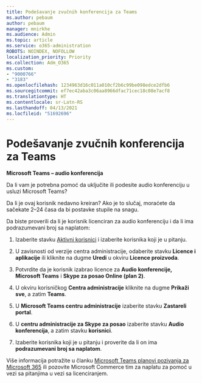 ```yaml
---
title: Podešavanje zvučnih konferencija za Teams
ms.author: pebaum
author: pebaum
manager: mnirkhe
ms.audience: Admin
ms.topic: article
ms.service: o365-administration
ROBOTS: NOINDEX, NOFOLLOW
localization_priority: Priority
ms.collection: Adm_O365
ms.custom:
- "9000766"
- "3183"
ms.openlocfilehash: 1234963d16c011a010cf2b6c99be098edce2dfb6
ms.sourcegitcommit: ef7ec42aba3c06aa8966dfac71cec18c08e7acf8
ms.translationtype: HT
ms.contentlocale: sr-Latn-RS
ms.lasthandoff: 04/13/2021
ms.locfileid: "51692696"
---
```

# <a name="setup-audio-conferencing-for-teams"></a>Podešavanje zvučnih konferencija za Teams

**Microsoft Teams – audio konferencija**

Da li vam je potrebna pomoć da uključite ili podesite audio konferenciju u usluzi Microsoft Teams?

Da li je ovaj korisnik nedavno kreiran?  Ako je to slučaj, moraćete da sačekate 2–24 časa da bi postavke stupile na snagu.

Da biste proverili da li je korisnik licenciran za audio konferenciju i da li ima podrazumevani broj sa naplatom:

1. Izaberite stavku [Aktivni korisnici](https://admin.microsoft.com/Adminportal/Home?source=applauncher#/users) i izaberite korisnika koji je u pitanju.

2. U zavisnosti od verzije centra administracije, odaberite stavku **Licence i aplikacije** ili kliknite na dugme **Uredi** u okviru **Licence proizvoda**.

3. Potvrdite da je korisnik izabrao licence za **Audio konferencije, Microsoft Teams** i **Skype za posao Online (plan 2)**.

4. U okviru korisničkog **Centra administracije** kliknite na dugme **Prikaži sve**, a zatim **Teams**.

5. U **Microsoft Teams centru administracije** izaberite stavku **Zastareli portal**.

6. U **centru administracije za Skype za posao** izaberite stavku **Audio konferencija**, a zatim stavku **korisnici**.

7. Izaberite korisnika koji je u pitanju i proverite da li on ima **podrazumevani broj sa naplatom**.

Više informacija potražite u članku [Microsoft Teams planovi pozivanja za Microsoft 365](https://docs.microsoft.com/microsoftteams/calling-plans-for-office-365) ili pozovite Microsoft Commerce tim za naplatu za pomoć u vezi sa pitanjima u vezi sa licenciranjem.